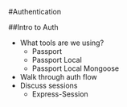 #Authentication

##Intro to Auth
* What tools are we using?
    * Passport
    * Passport Local
    * Passport Local Mongoose
* Walk through auth flow
* Discuss sessions
    * Express-Session
